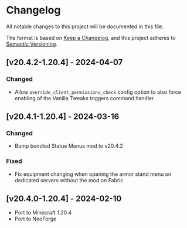 # Changelog
All notable changes to this project will be documented in this file.

The format is based on [Keep a Changelog](https://keepachangelog.com/en/1.0.0/),
and this project adheres to [Semantic Versioning](https://semver.org/spec/v2.0.0.html).

## [v20.4.2-1.20.4] - 2024-04-07
### Changed
- Allow `override_client_permissions_check` config option to also force enabling of the Vanilla Tweaks triggers command handler

## [v20.4.1-1.20.4] - 2024-03-16
### Changed
- Bump bundled Statue Menus mod to v20.4.2
### Fixed
- Fix equipment changing when opening the armor stand menu on dedicated servers without the mod on Fabric

## [v20.4.0-1.20.4] - 2024-02-10
- Port to Minecraft 1.20.4
- Port to NeoForge
